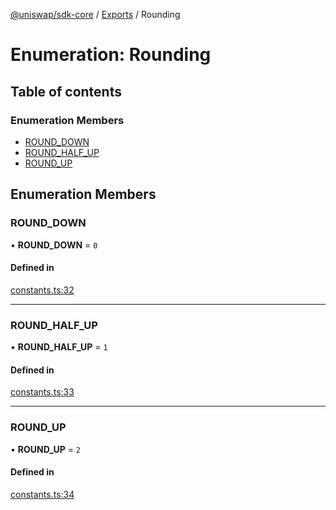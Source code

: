 [@uniswap/sdk-core](../README.md) / [Exports](../modules.md) / Rounding

# Enumeration: Rounding

## Table of contents

### Enumeration Members

- [ROUND\_DOWN](Rounding.md#round_down)
- [ROUND\_HALF\_UP](Rounding.md#round_half_up)
- [ROUND\_UP](Rounding.md#round_up)

## Enumeration Members

### ROUND\_DOWN

• **ROUND\_DOWN** = ``0``

#### Defined in

[constants.ts:32](https://github.com/Uniswap/sdk-core/blob/9997e88/src/constants.ts#L32)

___

### ROUND\_HALF\_UP

• **ROUND\_HALF\_UP** = ``1``

#### Defined in

[constants.ts:33](https://github.com/Uniswap/sdk-core/blob/9997e88/src/constants.ts#L33)

___

### ROUND\_UP

• **ROUND\_UP** = ``2``

#### Defined in

[constants.ts:34](https://github.com/Uniswap/sdk-core/blob/9997e88/src/constants.ts#L34)
